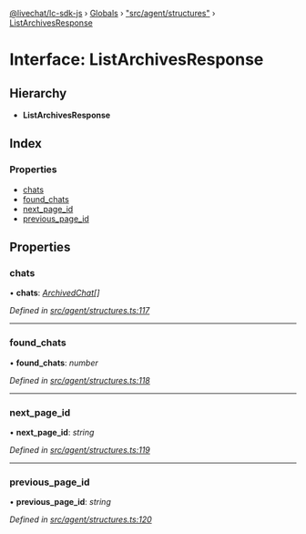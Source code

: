 [@livechat/lc-sdk-js](../README.md) › [Globals](../globals.md) › ["src/agent/structures"](../modules/_src_agent_structures_.md) › [ListArchivesResponse](_src_agent_structures_.listarchivesresponse.md)

# Interface: ListArchivesResponse

## Hierarchy

* **ListArchivesResponse**

## Index

### Properties

* [chats](_src_agent_structures_.listarchivesresponse.md#chats)
* [found_chats](_src_agent_structures_.listarchivesresponse.md#found_chats)
* [next_page_id](_src_agent_structures_.listarchivesresponse.md#next_page_id)
* [previous_page_id](_src_agent_structures_.listarchivesresponse.md#previous_page_id)

## Properties

###  chats

• **chats**: *[ArchivedChat](_src_objects_index_.archivedchat.md)[]*

*Defined in [src/agent/structures.ts:117](https://github.com/livechat/lc-sdk-js/blob/aff69b2/src/agent/structures.ts#L117)*

___

###  found_chats

• **found_chats**: *number*

*Defined in [src/agent/structures.ts:118](https://github.com/livechat/lc-sdk-js/blob/aff69b2/src/agent/structures.ts#L118)*

___

###  next_page_id

• **next_page_id**: *string*

*Defined in [src/agent/structures.ts:119](https://github.com/livechat/lc-sdk-js/blob/aff69b2/src/agent/structures.ts#L119)*

___

###  previous_page_id

• **previous_page_id**: *string*

*Defined in [src/agent/structures.ts:120](https://github.com/livechat/lc-sdk-js/blob/aff69b2/src/agent/structures.ts#L120)*
